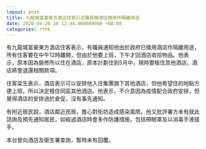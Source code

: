 ```yaml
---
layout: post
title: 九龍城富豪東方酒店住客引述職員稱酒店徵用作隔離用途
date: 2020-04-20 16:12:44.000000000 +08:00
categories: rthk
---
```


有九龍城富豪東方酒店住客表示，有職員通知他由於政府已徵用酒店作隔離用途，所有住客要在中午12時離開，但由於他要上班，下午才回酒店收拾物品。他表示，原本因為裝修所以住在酒店，原本計劃住到5月中，現時要租住其他酒店，酒店將會退還相關款項。

住客梁生表示，酒店表示可以安排他入住集團旗下其他酒店，但他希望住的地點方便上班，所以決定租住同區其他酒店。他表示，不介意因為疫情配合政府安排，但覺得酒店的安排過於倉促，沒有事先通知。

有附近居民說，酒店鄰近民居，擔心對街坊造成感染風險。他又批評署方未有就此諮詢及預先通知居民，如經過酒店時會多作防護措施，包括帶眼罩及以消毒手液搓手。

本台曾向酒店及衞生署查詢，暫時未有回覆。
